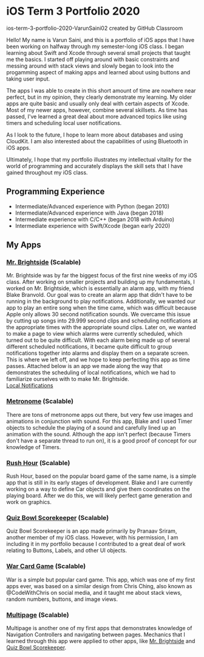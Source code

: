 # iOS Term 3 Portfolio 2020
ios-term-3-portfolio-2020-VarunSaini02 created by GitHub Classroom

Hello! My name is Varun Saini, and this is a portfolio of iOS apps that I have been working on halfway through my semester-long iOS class. I began learning about Swift and Xcode through several small projects that taught me the basics. I started off playing around with basic constraints and messing around with stack views and slowly began to look into the progamming aspect of making apps and learned about using buttons and taking user input.

The apps I was able to create in this short amount of time are nowhere near perfect, but in my opinion, they clearly demonstrate my learning. My older apps are quite basic and usually only deal with certain aspects of Xcode. Most of my newer apps, however, combine several skillsets. As time has passed, I've learned a great deal about more advanced topics like using timers and scheduling local user notifications.

As I look to the future, I hope to learn more about databases and using CloudKit. I am also interested about the capabilities of using Bluetooth in iOS apps. 

Ultimately, I hope that my portfolio illustrates my intellectual vitality for the world of programming and accurately displays the skill sets that I have gained throughout my iOS class.

## Programming Experience
* Intermediate/Advanced experience with Python (began 2010)  
* Intermediate/Advanced experience with Java (began 2018)  
* Intermediate experience with C/C++ (began 2018 with Arduino)  
* Intermediate experience with Swift/Xcode (began early 2020)  

## My Apps

### [Mr. Brightside](https://github.com/VarunSaini02/Brightside) (Scalable)
Mr. Brightside was by far the biggest focus of the first nine weeks of my iOS class. After working on smaller projects and building up my fundamentals, I worked on Mr. Brightside, which is essentially an alarm app, with my friend Blake Branvold. Our goal was to create an alarm app that didn't have to be running in the background to play notifications. Additionally, we wanted our app to play an entire song when the time came, which was difficult because Apple only allows 30 second notification sounds. We overcame this issue by cutting up songs into 29.999 second clips and scheduling notifications at the appropriate times with the appropriate sound clips. Later on, we wanted to make a page to view which alarms were currently scheduled, which turned out to be quite difficult. With each alarm being made up of several different scheduled notifications, it became quite difficult to group notifications together into alarms and display them on a separate screen. This is where we left off, and we hope to keep perfecting this app as time passes. Attached below is an app we made along the way that demonstrates the scheduling of local notifications, which we had to familiarize ourselves with to make Mr. Brightside.  
[Local Notifications](https://github.com/VarunSaini02/Local-Notifications)

### [Metronome](https://github.com/Underdoneboar4/Metronome) (Scalable)
There are tons of metronome apps out there, but very few use images and animations in conjunction with sound. For this app, Blake and I used Timer objects to schedule the playing of a sound and carefully lined up an animation with the sound. Although the app isn't perfect (because Timers don't have a separate thread to run on), it is a good proof of concept for our knowledge of Timers.

### [Rush Hour](https://github.com/VarunSaini02/Rush-Hour) (Scalable)
Rush Hour, based on the popular board game of the same name, is a simple app that is still in its early stages of development. Blake and I are currently working on a way to define Car objects and give them coordinates on the playing board. After we do this, we will likely perfect game generation and work on graphics.

### [Quiz Bowl Scorekeeper](https://github.com/90310844/Quiz-Bowl-Scorekeeper) (Scalable)
Quiz Bowl Scorekeeper is an app made primarily by Pranaav Sriram, another member of my iOS class. However, with his permission, I am including it in my portfolio because I contributed to a great deal of work relating to Buttons, Labels, and other UI objects.

### [War Card Game](https://github.com/VarunSaini02/War) (Scalable)
War is a simple but popular card game. This app, which was one of my first apps ever, was based on a similar design from Chris Ching, also known as @CodeWithChris on social media, and it taught me about stack views, random numbers, buttons, and image views.

### [Multipage](https://github.com/VarunSaini02/Multipage) (Scalable)
Multipage is another one of my first apps that demonstrates knowledge of Navigation Controllers and navigating between pages. Mechanics that I learned through this app were applied to other apps, like [Mr. Brightside](https://github.com/VarunSaini02/Brightside) and [Quiz Bowl Scorekeeper](https://github.com/90310844/Quiz-Bowl-Scorekeeper).


